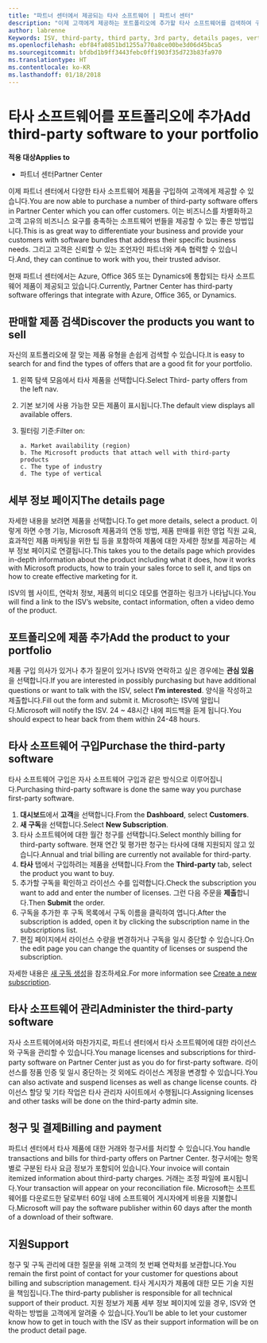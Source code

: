 ```yaml
---
title: "파트너 센터에서 제공되는 타사 소프트웨어 | 파트너 센터"
description: "이제 고객에게 제공하는 포트폴리오에 추가할 타사 소프트웨어를 검색하여 구입할 수 있습니다."
author: labrenne
Keywords: ISV, third-party, third party, 3rd party, details pages, vertical software, software publisher
ms.openlocfilehash: ebf84fa0851bd1255a770a8ce00be3d06d45bca5
ms.sourcegitcommit: bfdbd1b9ff3443febc0ff1903f35d723b83fa970
ms.translationtype: HT
ms.contentlocale: ko-KR
ms.lasthandoff: 01/18/2018
---
```

# <a name="add-third-party-software-to-your-portfolio"></a><span data-ttu-id="f5c75-103">타사 소프트웨어를 포트폴리오에 추가</span><span class="sxs-lookup"><span data-stu-id="f5c75-103">Add third-party software to your portfolio</span></span>

**<span data-ttu-id="f5c75-104">적용 대상</span><span class="sxs-lookup"><span data-stu-id="f5c75-104">Applies to</span></span>** 

- <span data-ttu-id="f5c75-105">파트너 센터</span><span class="sxs-lookup"><span data-stu-id="f5c75-105">Partner Center</span></span>


<span data-ttu-id="f5c75-106">이제 파트너 센터에서 다양한 타사 소프트웨어 제품을 구입하여 고객에게 제공할 수 있습니다.</span><span class="sxs-lookup"><span data-stu-id="f5c75-106">You are now able to purchase a number of third-party software offers in Partner Center which you can offer customers.</span></span> <span data-ttu-id="f5c75-107">이는 비즈니스를 차별화하고 고객 고유의 비즈니스 요구를 충족하는 소프트웨어 번들을 제공할 수 있는 좋은 방법입니다.</span><span class="sxs-lookup"><span data-stu-id="f5c75-107">This is as great way to differentiate your business and provide your customers with software bundles that address their specific business needs.</span></span> <span data-ttu-id="f5c75-108">그리고 고객은 신뢰할 수 있는 조언자인 파트너와 계속 협력할 수 있습니다.</span><span class="sxs-lookup"><span data-stu-id="f5c75-108">And, they can continue to work with you, their trusted advisor.</span></span>

<span data-ttu-id="f5c75-109">현재 파트너 센터에서는 Azure, Office 365 또는 Dynamics에 통합되는 타사 소프트웨어 제품이 제공되고 있습니다.</span><span class="sxs-lookup"><span data-stu-id="f5c75-109">Currently, Partner Center has third-party software offerings that integrate with Azure, Office 365, or Dynamics.</span></span>

## <a name="discover-the-products-you-want-to-sell"></a><span data-ttu-id="f5c75-110">판매할 제품 검색</span><span class="sxs-lookup"><span data-stu-id="f5c75-110">Discover the products you want to sell</span></span>

<span data-ttu-id="f5c75-111">자신의 포트폴리오에 잘 맞는 제품 유형을 손쉽게 검색할 수 있습니다.</span><span class="sxs-lookup"><span data-stu-id="f5c75-111">It is easy to search for and find the types of offers that are a good fit for your portfolio.</span></span> 
1.  <span data-ttu-id="f5c75-112">왼쪽 탐색 모음에서 타사 제품을 선택합니다.</span><span class="sxs-lookup"><span data-stu-id="f5c75-112">Select Third- party offers from the left nav.</span></span> 
2.  <span data-ttu-id="f5c75-113">기본 보기에 사용 가능한 모든 제품이 표시됩니다.</span><span class="sxs-lookup"><span data-stu-id="f5c75-113">The default view displays all available offers.</span></span> 
3.  <span data-ttu-id="f5c75-114">필터링 기준:</span><span class="sxs-lookup"><span data-stu-id="f5c75-114">Filter on:</span></span>

        a. Market availability (region) 
        b. The Microsoft products that attach well with third-party products  
        c. The type of industry 
        d. The type of vertical 

## <a name="the-details-page"></a><span data-ttu-id="f5c75-115">세부 정보 페이지</span><span class="sxs-lookup"><span data-stu-id="f5c75-115">The details page</span></span>

<span data-ttu-id="f5c75-116">자세한 내용을 보려면 제품을 선택합니다.</span><span class="sxs-lookup"><span data-stu-id="f5c75-116">To get more details, select a product.</span></span> <span data-ttu-id="f5c75-117">이렇게 하면 수행 기능, Microsoft 제품과의 연동 방법, 제품 판매를 위한 영업 직원 교육, 효과적인 제품 마케팅을 위한 팁 등을 포함하여 제품에 대한 자세한 정보를 제공하는 세부 정보 페이지로 연결됩니다.</span><span class="sxs-lookup"><span data-stu-id="f5c75-117">This takes you to the details page which provides in-depth information about the product including what it does, how it works with Microsoft products, how to train your sales force to sell it, and tips on how to create effective marketing for it.</span></span> 

<span data-ttu-id="f5c75-118">ISV의 웹 사이트, 연락처 정보, 제품의 비디오 데모를 연결하는 링크가 나타납니다.</span><span class="sxs-lookup"><span data-stu-id="f5c75-118">You will find a link to the ISV’s website, contact information, often a video demo of the product.</span></span> 

## <a name="add-the-product-to-your-portfolio"></a><span data-ttu-id="f5c75-119">포트폴리오에 제품 추가</span><span class="sxs-lookup"><span data-stu-id="f5c75-119">Add the product to your portfolio</span></span>

<span data-ttu-id="f5c75-120">제품 구입 의사가 있거나 추가 질문이 있거나 ISV와 연락하고 싶은 경우에는 **관심 있음**을 선택합니다.</span><span class="sxs-lookup"><span data-stu-id="f5c75-120">If you are interested in possibly purchasing but have additional questions or want to talk with the ISV, select **I’m interested**.</span></span> <span data-ttu-id="f5c75-121">양식을 작성하고 제출합니다.</span><span class="sxs-lookup"><span data-stu-id="f5c75-121">Fill out the form and submit it.</span></span> <span data-ttu-id="f5c75-122">Microsoft는 ISV에 알립니다.</span><span class="sxs-lookup"><span data-stu-id="f5c75-122">Microsoft will notify the ISV.</span></span> <span data-ttu-id="f5c75-123">24 ~ 48시간 내에 피드백을 듣게 됩니다.</span><span class="sxs-lookup"><span data-stu-id="f5c75-123">You should expect to hear back from them within 24-48 hours.</span></span> 

## <a name="purchase-the-third-party-software"></a><span data-ttu-id="f5c75-124">타사 소프트웨어 구입</span><span class="sxs-lookup"><span data-stu-id="f5c75-124">Purchase the third-party software</span></span>

<span data-ttu-id="f5c75-125">타사 소프트웨어 구입은 자사 소프트웨어 구입과 같은 방식으로 이루어집니다.</span><span class="sxs-lookup"><span data-stu-id="f5c75-125">Purchasing third-party software is done the same way you purchase first-party software.</span></span> 

1.  <span data-ttu-id="f5c75-126">**대시보드**에서 **고객**을 선택합니다.</span><span class="sxs-lookup"><span data-stu-id="f5c75-126">From the **Dashboard**, select **Customers**.</span></span>
2.  <span data-ttu-id="f5c75-127">**새 구독**을 선택합니다.</span><span class="sxs-lookup"><span data-stu-id="f5c75-127">Select **New Subscription**.</span></span>
3.  <span data-ttu-id="f5c75-128">타사 소프트웨어에 대한 월간 청구를 선택합니다.</span><span class="sxs-lookup"><span data-stu-id="f5c75-128">Select monthly billing for third-party software.</span></span> <span data-ttu-id="f5c75-129">현재 연간 및 평가판 청구는 타사에 대해 지원되지 않고 있습니다.</span><span class="sxs-lookup"><span data-stu-id="f5c75-129">Annual and trial billing are currently not available for third-party.</span></span>
4.  <span data-ttu-id="f5c75-130">**타사** 탭에서 구입하려는 제품을 선택합니다.</span><span class="sxs-lookup"><span data-stu-id="f5c75-130">From the **Third-party** tab, select the product you want to buy.</span></span>
5.  <span data-ttu-id="f5c75-131">추가할 구독을 확인하고 라이선스 수를 입력합니다.</span><span class="sxs-lookup"><span data-stu-id="f5c75-131">Check the subscription you want to add and enter the number of licenses.</span></span> <span data-ttu-id="f5c75-132">그런 다음 주문을 **제출**합니다.</span><span class="sxs-lookup"><span data-stu-id="f5c75-132">Then **Submit** the order.</span></span>
6.  <span data-ttu-id="f5c75-133">구독을 추가한 후 구독 목록에서 구독 이름을 클릭하여 엽니다.</span><span class="sxs-lookup"><span data-stu-id="f5c75-133">After the subscription is added, open it by clicking the subscription name in the subscriptions list.</span></span> 
7.  <span data-ttu-id="f5c75-134">편집 페이지에서 라이선스 수량을 변경하거나 구독을 일시 중단할 수 있습니다.</span><span class="sxs-lookup"><span data-stu-id="f5c75-134">On the edit page you can change the quantity of licenses or suspend the subscription.</span></span>

<span data-ttu-id="f5c75-135">자세한 내용은 [새 구독 생성](create-a-new-subscription.md)을 참조하세요.</span><span class="sxs-lookup"><span data-stu-id="f5c75-135">For more information see [Create a new subscription](create-a-new-subscription.md).</span></span>

## <a name="administer-the-third-party-software"></a><span data-ttu-id="f5c75-136">타사 소프트웨어 관리</span><span class="sxs-lookup"><span data-stu-id="f5c75-136">Administer the third-party software</span></span>

<span data-ttu-id="f5c75-137">자사 소프트웨어에서와 마찬가지로, 파트너 센터에서 타사 소프트웨어에 대한 라이선스와 구독을 관리할 수 있습니다.</span><span class="sxs-lookup"><span data-stu-id="f5c75-137">You manage licenses and subscriptions for third-party software on Partner Center just as you do for first-party software.</span></span> <span data-ttu-id="f5c75-138">라이선스를 정품 인증 및 일시 중단하는 것 외에도 라이선스 계정을 변경할 수 있습니다.</span><span class="sxs-lookup"><span data-stu-id="f5c75-138">You can also activate and suspend licenses as well as change license counts.</span></span> <span data-ttu-id="f5c75-139">라이선스 할당 및 기타 작업은 타사 관리자 사이트에서 수행됩니다.</span><span class="sxs-lookup"><span data-stu-id="f5c75-139">Assigning licenses and other tasks will be done on the third-party admin site.</span></span>

## <a name="billing-and-payment"></a><span data-ttu-id="f5c75-140">청구 및 결제</span><span class="sxs-lookup"><span data-stu-id="f5c75-140">Billing and payment</span></span>

<span data-ttu-id="f5c75-141">파트너 센터에서 타사 제품에 대한 거래와 청구서를 처리할 수 있습니다.</span><span class="sxs-lookup"><span data-stu-id="f5c75-141">You handle transactions and bills for third-party offers on Partner Center.</span></span> <span data-ttu-id="f5c75-142">청구서에는 항목별로 구분된 타사 요금 정보가 포함되어 있습니다.</span><span class="sxs-lookup"><span data-stu-id="f5c75-142">Your invoice will contain itemized information about third-party charges.</span></span> <span data-ttu-id="f5c75-143">거래는 조정 파일에 표시됩니다.</span><span class="sxs-lookup"><span data-stu-id="f5c75-143">Your transaction will appear on your reconciliation file.</span></span> <span data-ttu-id="f5c75-144">Microsoft는 소프트웨어를 다운로드한 달로부터 60일 내에 소프트웨어 게시자에게 비용을 지불합니다.</span><span class="sxs-lookup"><span data-stu-id="f5c75-144">Microsoft will pay the software publisher within 60 days after the month of a download of their software.</span></span> 

## <a name="support"></a><span data-ttu-id="f5c75-145">지원</span><span class="sxs-lookup"><span data-stu-id="f5c75-145">Support</span></span>

<span data-ttu-id="f5c75-146">청구 및 구독 관리에 대한 질문을 위해 고객의 첫 번째 연락처를 보관합니다.</span><span class="sxs-lookup"><span data-stu-id="f5c75-146">You remain the first point of contact for your customer for questions about billing and subscription management.</span></span> <span data-ttu-id="f5c75-147">타사 게시자가 제품에 대한 모든 기술 지원을 책임집니다.</span><span class="sxs-lookup"><span data-stu-id="f5c75-147">The third-party publisher is responsible for all technical support of their product.</span></span> <span data-ttu-id="f5c75-148">지원 정보가 제품 세부 정보 페이지에 있을 경우, ISV와 연락하는 방법을 고객에게 알려줄 수 있습니다.</span><span class="sxs-lookup"><span data-stu-id="f5c75-148">You’ll be able to let your customer know how to get in touch with the ISV as their support information will be on the product detail page.</span></span>

